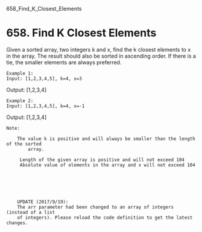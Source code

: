 658_Find_K_Closest_Elements
# 658. Find K Closest Elements

Given a sorted array, two integers k and x, find the
        k closest elements to x in the array. The result should also be
        sorted in ascending order.
        If there is a tie, the smaller elements are always preferred.
    

    Example 1:
    Input: [1,2,3,4,5], k=4, x=3
Output: [1,2,3,4]

    

    Example 2:
    Input: [1,2,3,4,5], k=4, x=-1
Output: [1,2,3,4]

    

    Note:
    
        The value k is positive and will always be smaller than the length of the sorted
            array.
        
         Length of the given array is positive and will not exceed 104
         Absolute value of elements in the array and x will not exceed 104
    
    

    

    
        UPDATE (2017/9/19):
        The arr parameter had been changed to an array of integers (instead of a list
        of integers). Please reload the code definition to get the latest changes.